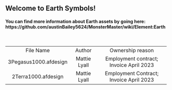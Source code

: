 <h2>Welcome to Earth Symbols!</td>
<br/>
<h4>You can find more information about Earth assets by going here: https://github.com/austinBailey5624/MonsterMaster/wiki/Element:Earth </h4>

<br/>
<div align="center">
<table>
<tr>
    <td align="center">File Name</td>
    <td align="center">Author</td>
    <td align="center">Ownership reason</td>
</tr>
<tr>
    <td align="center">3Pegasus1000.afdesign</td>
    <td align="center">Mattie Lyall</td>
    <td align="center">Employment contract; Invoice April 2023</td>
</tr>
<tr>
    <td align="center">2Terra1000.afdesign</td>
	<td align="center">Mattie Lyall</td>
	<td align="center">Employment Contract; Invoice April 2023</td>
</tr>
</table>
</div>